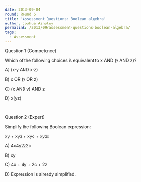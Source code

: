 ```yaml
---
date: 2013-09-04
round: Round 6
title: 'Assessment Questions: Boolean algebra'
author: Joshua Ainsley
permalink: /2013/09/assessment-questions-boolean-algebra/
tags:
  - Assessment
---
```

Question 1 (Competence)

Which of the following choices is equivalent to x AND (y AND z)?

A) (x⋅y AND x⋅z)

B) x OR (y OR z)

C) (x AND y) AND z

D) x(yz)

&nbsp;

Question 2 (Expert)

Simplify the following Boolean expression:

xy + xyz + xyc + xyzc

A) 4x4y2z2c

B) xy

C) 4x + 4y + 2c + 2z

D) Expression is already simplified.
